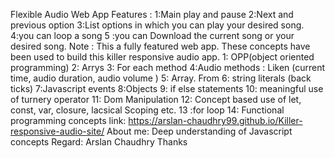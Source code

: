 Flexible Audio Web App
Features :
1:Main play and pause
2:Next and previous option
3:List options in which you can play your desired song.
4:you can loop a song
5 :you can Download the current song or your desired song.
Note : This a fully featured web app.
These concepts have been used to build this killer responsive audio app.
1: OPP(object oriented programming) 
2: Arrys
3: For each method
4:Audio methods :
Liken (current time, audio duration, audio volume )
5: Array. From
6: string literals (back ticks)
7:Javascript events
8:Objects
9: if else statements
10: meaningful use of turnery operator
11: Dom Manipulation 
12: Concept based use of let, const, var, closure, lacsical Scoping etc. 
13 :for loop 
14: Functional programming concepts 
link: https://arslan-chaudhry99.github.io/Killer-responsive-audio-site/
About me:
Deep understanding of Javascript concepts
Regard: Arslan Chaudhry
Thanks 


